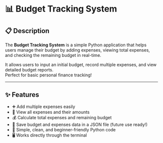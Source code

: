 # 📊 Budget Tracking System

## 📋 Description
The **Budget Tracking System** is a simple Python application that helps users manage their budget by adding expenses, viewing total expenses, and checking the remaining budget in real-time.

It allows users to input an initial budget, record multiple expenses, and view detailed budget reports.  
Perfect for basic personal finance tracking!

---

## ✨ Features
- ➕ Add multiple expenses easily
- 📄 View all expenses and their amounts
- 💰 Calculate total expenses and remaining budget
- 💾 Save budget and expenses data in a JSON file (future use ready!)
- 🎯 Simple, clean, and beginner-friendly Python code
- 🖥️ Works directly through the terminal
